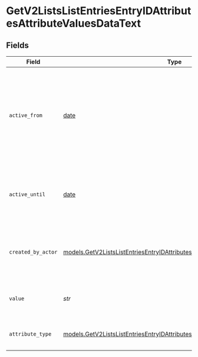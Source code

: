 # GetV2ListsListEntriesEntryIDAttributesAttributeValuesDataText


## Fields

| Field                                                                                                                                                                | Type                                                                                                                                                                 | Required                                                                                                                                                             | Description                                                                                                                                                          | Example                                                                                                                                                              |
| -------------------------------------------------------------------------------------------------------------------------------------------------------------------- | -------------------------------------------------------------------------------------------------------------------------------------------------------------------- | -------------------------------------------------------------------------------------------------------------------------------------------------------------------- | -------------------------------------------------------------------------------------------------------------------------------------------------------------------- | -------------------------------------------------------------------------------------------------------------------------------------------------------------------- |
| `active_from`                                                                                                                                                        | [date](https://docs.python.org/3/library/datetime.html#date-objects)                                                                                                 | :heavy_check_mark:                                                                                                                                                   | The point in time at which this value was made "active". `active_from` can be considered roughly analogous to `created_at`.                                          | 2023-01-01T15:00:00.000000000Z                                                                                                                                       |
| `active_until`                                                                                                                                                       | [date](https://docs.python.org/3/library/datetime.html#date-objects)                                                                                                 | :heavy_check_mark:                                                                                                                                                   | The point in time at which this value was deactivated. If `null`, the value is active.                                                                               | 2023-01-01T15:00:00.000000000Z                                                                                                                                       |
| `created_by_actor`                                                                                                                                                   | [models.GetV2ListsListEntriesEntryIDAttributesAttributeValuesCreatedByActor16](../models/getv2listslistentriesentryidattributesattributevaluescreatedbyactor16.md)   | :heavy_check_mark:                                                                                                                                                   | The actor that created this value.                                                                                                                                   | {<br/>"type": "workspace-member",<br/>"id": "50cf242c-7fa3-4cad-87d0-75b1af71c57b"<br/>}                                                                             |
| `value`                                                                                                                                                              | *str*                                                                                                                                                                | :heavy_check_mark:                                                                                                                                                   | A raw text field. Values are limited to 10MB.                                                                                                                        | Lorem ipsum dolor sit amet, consectetur adipiscing elit, sed do eiusmod tempor incididunt ut labore et dolore magna aliqua.                                          |
| `attribute_type`                                                                                                                                                     | [models.GetV2ListsListEntriesEntryIDAttributesAttributeValuesAttributeTypeText](../models/getv2listslistentriesentryidattributesattributevaluesattributetypetext.md) | :heavy_check_mark:                                                                                                                                                   | The attribute type of the value.                                                                                                                                     | text                                                                                                                                                                 |